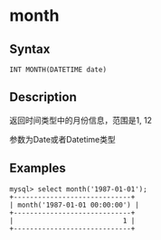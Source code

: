 # month

## Syntax

`INT MONTH(DATETIME date)`

## Description

返回时间类型中的月份信息，范围是1, 12

参数为Date或者Datetime类型

## Examples

```
mysql> select month('1987-01-01');
+-----------------------------+
| month('1987-01-01 00:00:00') |
+-----------------------------+
|                           1 |
+-----------------------------+
```